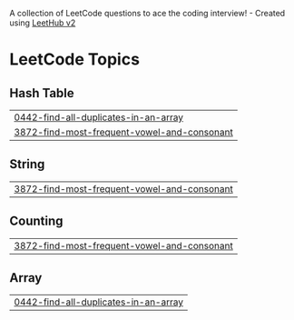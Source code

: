A collection of LeetCode questions to ace the coding interview! - Created using [LeetHub v2](https://github.com/arunbhardwaj/LeetHub-2.0)
<!---LeetCode Topics Start-->
# LeetCode Topics
## Hash Table
|  |
| ------- |
| [0442-find-all-duplicates-in-an-array](https://github.com/pkanotara/LeetCode/tree/master/0442-find-all-duplicates-in-an-array) |
| [3872-find-most-frequent-vowel-and-consonant](https://github.com/pkanotara/LeetCode/tree/master/3872-find-most-frequent-vowel-and-consonant) |
## String
|  |
| ------- |
| [3872-find-most-frequent-vowel-and-consonant](https://github.com/pkanotara/LeetCode/tree/master/3872-find-most-frequent-vowel-and-consonant) |
## Counting
|  |
| ------- |
| [3872-find-most-frequent-vowel-and-consonant](https://github.com/pkanotara/LeetCode/tree/master/3872-find-most-frequent-vowel-and-consonant) |
## Array
|  |
| ------- |
| [0442-find-all-duplicates-in-an-array](https://github.com/pkanotara/LeetCode/tree/master/0442-find-all-duplicates-in-an-array) |
<!---LeetCode Topics End-->
